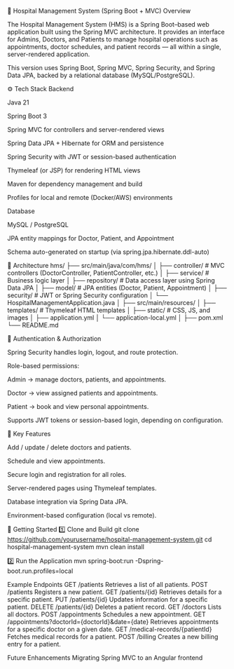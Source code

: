 
🏥 Hospital Management System (Spring Boot + MVC)
Overview

The Hospital Management System (HMS) is a Spring Boot–based web application built using the Spring MVC architecture.
It provides an interface for Admins, Doctors, and Patients to manage hospital operations such as appointments, doctor schedules, and patient records — all within a single, server-rendered application.

This version uses Spring Boot, Spring MVC, Spring Security, and Spring Data JPA, backed by a relational database (MySQL/PostgreSQL).

⚙️ Tech Stack
Backend

Java 21

Spring Boot 3

Spring MVC for controllers and server-rendered views

Spring Data JPA + Hibernate for ORM and persistence

Spring Security with JWT or session-based authentication

Thymeleaf (or JSP) for rendering HTML views

Maven for dependency management and build

Profiles for local and remote (Docker/AWS) environments

Database

MySQL / PostgreSQL

JPA entity mappings for Doctor, Patient, and Appointment

Schema auto-generated on startup (via spring.jpa.hibernate.ddl-auto)

🧩 Architecture
hms/
├── src/main/java/com/hms/
│    ├── controller/        # MVC controllers (DoctorController, PatientController, etc.)
│    ├── service/           # Business logic layer
│    ├── repository/        # Data access layer using Spring Data JPA
│    ├── model/             # JPA entities (Doctor, Patient, Appointment)
│    ├── security/          # JWT or Spring Security configuration
│    └── HospitalManagementApplication.java
│
├── src/main/resources/
│    ├── templates/         # Thymeleaf HTML templates
│    ├── static/            # CSS, JS, and images
│    ├── application.yml
│    └── application-local.yml
│
├── pom.xml
└── README.md

🔐 Authentication & Authorization

Spring Security handles login, logout, and route protection.

Role-based permissions:

Admin → manage doctors, patients, and appointments.

Doctor → view assigned patients and appointments.

Patient → book and view personal appointments.

Supports JWT tokens or session-based login, depending on configuration.

🧠 Key Features

Add / update / delete doctors and patients.

Schedule and view appointments.

Secure login and registration for all roles.

Server-rendered pages using Thymeleaf templates.

Database integration via Spring Data JPA.

Environment-based configuration (local vs remote).

🚀 Getting Started
1️⃣ Clone and Build
git clone https://github.com/yourusername/hospital-management-system.git
cd hospital-management-system
mvn clean install

2️⃣ Run the Application
mvn spring-boot:run -Dspring-boot.run.profiles=local

Example Endpoints
GET /patients
Retrieves a list of all patients.
POST /patients
Registers a new patient.
GET /patients/{id}
Retrieves details for a specific patient.
PUT /patients/{id}
Updates information for a specific patient.
DELETE /patients/{id}
Deletes a patient record.
GET /doctors
Lists all doctors.
POST /appointments
Schedules a new appointment.
GET /appointments?doctorId={doctorId}&date={date}
Retrieves appointments for a specific doctor on a given date.
GET /medical-records/{patientId}
Fetches medical records for a patient.
POST /billing
Creates a new billing entry for a patient.

Future Enhancements
Migrating Spring MVC to an Angular frontend 